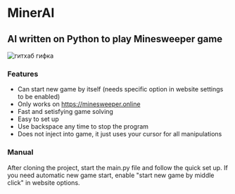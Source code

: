 # MinerAI

## AI written on Python to play Minesweeper game

![гитхаб гифка](https://user-images.githubusercontent.com/87702433/213556724-b2e0d092-368a-4ec6-b2a2-19dca486794d.gif)

### Features
- Can start new game by itself (needs specific option in website settings to be enabled)
- Only works on https://minesweeper.online
- Fast and setisfying game solving
- Easy to set up
- Use backspace any time to stop the program
- Does not inject into game, it just uses your cursor for all manipulations 

### Manual
After cloning the project, start the main.py file and follow the quick set up. 
If you need automatic new game start, enable "start new game by middle click" in website options.
